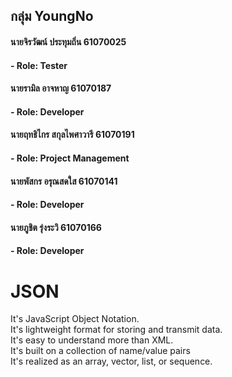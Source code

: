 ## กลุ่ม YoungNo
#### นายจิรวัฒน์ ประทุมถิ่น 61070025
#### - Role: Tester
#### นายรามิล อาจหาญ 61070187
#### - Role: Developer
#### นายฤทธิไกร สกุลไพศาวารี 61070191
#### - Role: Project Management
#### นายพัสกร อรุณสดใส 61070141
#### - Role: Developer
#### นายภูชิต รุ่งระวิ 61070166
#### - Role: Developer
# JSON
 It's JavaScript Object Notation.  
 It's lightweight format for storing and transmit data.  
 It's easy to understand more than XML.<br>
 It's built on a collection of name/value pairs <br>
 It's realized as an array, vector, list, or sequence.<br>
